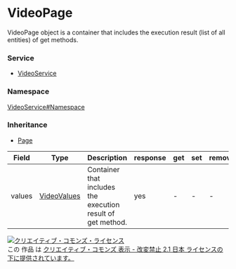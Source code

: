 

# VideoPage

VideoPage object is a container that includes the execution result (list of all entities) of get methods.

### Service

+ [VideoService](../../services/VideoService.md)

### Namespace

[VideoService#Namespace](../../services/VideoService.md#namespace)

### Inheritance

+ [Page](../Common/Page.md)

| Field | Type | Description | response | get | set | remove |
| ----- | ---- | ----------- | -------- | --------- | --------- | --------- |
| values | [VideoValues](./VideoValues.md) | Container that includes the execution result of get method. | yes | - | - | - | |

<a rel="license" href="http://creativecommons.org/licenses/by-nd/2.1/jp/"><img alt="クリエイティブ・コモンズ・ライセンス" style="border-width:0" src="https://i.creativecommons.org/l/by-nd/2.1/jp/88x31.png" /></a><br />この 作品 は <a rel="license" href="http://creativecommons.org/licenses/by-nd/2.1/jp/">クリエイティブ・コモンズ 表示 - 改変禁止 2.1 日本 ライセンスの下に提供されています。</a>
